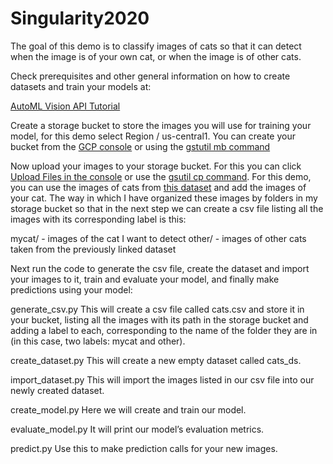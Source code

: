 # Singularity2020

The goal of this demo is to classify images of cats so that it can detect when the image is of your own cat, or when the image is of other cats.

Check prerequisites and other general information on how to create datasets and train your models at: 

[AutoML Vision API Tutorial](https://cloud.google.com/vision/automl/docs/tutorial#tutorial-translate-evaluate-python)

Create a storage bucket to store the images you will use for training your model, for this demo select Region / us-central1. You can create your bucket from the [GCP console](https://cloud.google.com/storage/docs/quickstart-console) or using the [gstutil mb command](https://cloud.google.com/storage/docs/gsutil/commands/mb)

Now upload your images to your storage bucket. For this you can click [Upload Files in the console](https://cloud.google.com/storage/docs/quickstart-console#upload_an_object_into_the_bucket) or use the [gsutil cp command](https://cloud.google.com/storage/docs/gsutil/commands/cp).
For this demo, you can use the images of cats from [this dataset](https://www.kaggle.com/crawford/cat-dataset) and add the images of your cat. The way in which I have organized these images by folders in my storage bucket so that in the next step we can create a csv file listing all the images with its corresponding label is this: 

mycat/ - images of the cat I want to detect
other/ - images of other cats taken from the previously linked dataset

Next run the code to generate the csv file, create the dataset and import your images to it, train and evaluate your model, and finally make predictions using your model:

generate_csv.py
This will create a csv file called cats.csv and store it in your bucket, listing all the images with its path in the storage bucket and adding a label to each, corresponding to the name of the folder they are in (in this case, two labels: mycat and other).

create_dataset.py
This will create a new empty dataset called cats_ds.

import_dataset.py
This will import the images listed in our csv file into our newly created dataset.

create_model.py
Here we will create and train our model.

evaluate_model.py
It will print our model’s evaluation metrics.

predict.py
Use this to make prediction calls for your new images.

 

